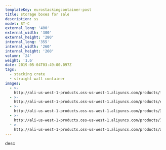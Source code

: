 ```yaml
---
templateKey: eurostackingcontainer-post
title: storage boxes for sale
description: ss
model: ST-C
external_long: '400'
external_width: '300'
external_height: '280'
internal_long: '355'
internal_width: '260'
internal_height: '260'
volumn: '24'
weight: '1.6'
date: 2019-05-04T03:49:00.097Z
tags:
  - stacking crate
  - straight wall container
images:
  - >-
    http://ali-us-west-1-products.oss-us-west-1.aliyuncs.com/products/f2f47149aa6d4cd9a1daba154eb02726.jpg
  - >-
    http://ali-us-west-1-products.oss-us-west-1.aliyuncs.com/products/cb4db52a08ba484eaaa9566012f6b893.jpg
  - >-
    http://ali-us-west-1-products.oss-us-west-1.aliyuncs.com/products/32e78b506dba404bb687c3af37e8d330.jpg
  - >-
    http://ali-us-west-1-products.oss-us-west-1.aliyuncs.com/products/7dcb284b45b54120ae884aa94ebacf13.jpg
  - >-
    http://ali-us-west-1-products.oss-us-west-1.aliyuncs.com/products/a1d10ab2e47b41b2a3f5667be017a6f1.jpg
---
```

desc
